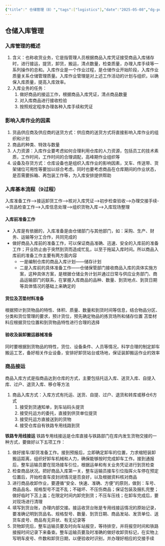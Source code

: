 ```yaml
---
{"title":" 仓储管理（8）","tags":["logistics"],"date":"2025-05-08","dg-publish":true,"permalink":"/jask/input///8/","dgPassFrontmatter":true}
---
```


## 仓储入库管理
### 入库管理的概述
1. 含义：也称收货业务，它是指管理人员根据商品入库凭证接受商品入库储存时，进行接运，提货，卸货，搬运，清点数量，检查质量，办理入库手续等一系列操作的总和。入库作业是一个作业过程，是仓储作业开始阶段，入库作业质量关系仓储管理质量。入库作业管理是对上述工作活动的计划与组织，以确保入库质量，提高入库效率。
2. 入库业务的任务：
	1. 做好商品的接运工作，根据商品入库凭证，清点商品数量
	2. 对入库商品进行接收检验
	3. 按照规定程序办理各种入库手续和凭证

### 影响入库作业的因素
1. 货品供应商及供应商的送货方式：供应商的送货方式将直接影响入库作业的组织和计划
2. 商品的种类、特效与数量
3. 人力资源：入库作业要考虑如何合理利用仓库的人力资源，包括员工的技术素质，工作时间，工作时间的合理调配，高峰期作业组织等
4. 设备及存货方式：仓库设备也是组织入库作业的影响因素，叉车、传送带、货架储位可用性等要加以综合考虑。同时也要考虑商品在仓库期间的作业状态，是否需要拆箱、再包装工作等，为入库安排提供帮助

### 入库基本流程（9过程）
入库准备工作-->接运卸货工作-->核对入库凭证-->初步检查验收-->办理交接手续-->货品检查工作-->入库信息处理-->组织货物入库-->入库现场整理

#### 入库前准备工作
- 入库是有依据的，入库准备是由仓储部门与其他部门，如：采购、生产、财务、运输等分工合作，共同完成的
- 做好商品入库前的准备工作，可以保证商品准确、迅速、安全的入库前的准备工作；开业防止由于突然到货而造成忙乱，以至于拖延入库时间。所以商品入库前的准备工作主要有两方面内容
	- 一是编制仓库的商品入库计划——储存计划
	- 二是入库前的具体准备工作——仓储保管部门接收商品入库的具体实施方案，这种具体方案，是根据仓储业务计划并通过日常与供应业务部门、商品运输部门的联系，在掌握入库商品的品种、数量、到货地点、到货日期等具体情况的基础上来确定的
#### 货位及苫垫材料准备
根据预计到货物品的特性、体积、质量、数量和到货时间等信息，结合物品分区、分类和货位管理的要求，预计货位，预先确定物品的拣货场所和储存位置
苫垫材料应根据货位位置和到货物品特性进行合理的选择

#### 验收及装卸搬运器械准备
同时要根据到货物品的特性，货位、设备条件、人员等情况，科学合理的制定卸车搬运工艺，备好相关作业设备，安排好卸货站台或场地，保证装卸搬运作业的效率

### 商品接运
商品入库方式是指商品达到仓库的方式，主要包括托运入库、送货入库、自提入库、过户、退货入库、移仓等方法
1. 商品入库方式：入库方式有托运、送货、自提、过户、退货和转库或移仓6方式
	1. 接受到货通知单，到车站码头提货
	2. 接受托运方的委托，直接到供货单位提货
	3. 接受托运方直接送到的货物
	4. 接受仓库自有铁路专用线路到货

**铁路专用线接运**
铁路专用线接运是仓库直接与铁路部门在库内发生货物交接的一种方式，要做好以下五项工作：
1. 做好接车/卸货准备工作。接到预报后，立即确定卸车的位置，力求缩短装卸搬运距离，组织好卸车机械和人力，确保能够按时完成卸车工作。接到通报后，整车运输员要在现场接车引位，根据运单和有关业务凭证进行到货检查
2. 检查商品状况。把好商品入库第一关，整车运输员接车引位指挥火车停在预定位置后，开始检查车皮封闭情况是否良好，以及根据资料核对商品
3. 进行商品收卸作业，要遵循“安全、快速、准确、方便”的原则，做到：车号、商品品名、规格型号不混不乱；不碰坏、不压伤商品；保证包装及捆扎完整；做好临时下苫上盖；在限定时间内卸完到货；不压车压线；在卸车完成后，要对现场进行清理
4. 填写到货台账，办理内部交接。接运收货台账是专用线接运情况的原始记录，要准确记明到货品名、规格型号、数量、到货日期、商品发站、发货单位、送货车皮号、商品有无异状、有无记录等
5. 货物卸完后，整车运输员要及时向车站报空，等待排空，并将报空时间和铁路接报时间记录下来备查。整车运输员要及时准确的做好收卸货标记，在实物上写明车皮号、件数和卸货日期，以便验收时识别，并办理好相应的交接手续